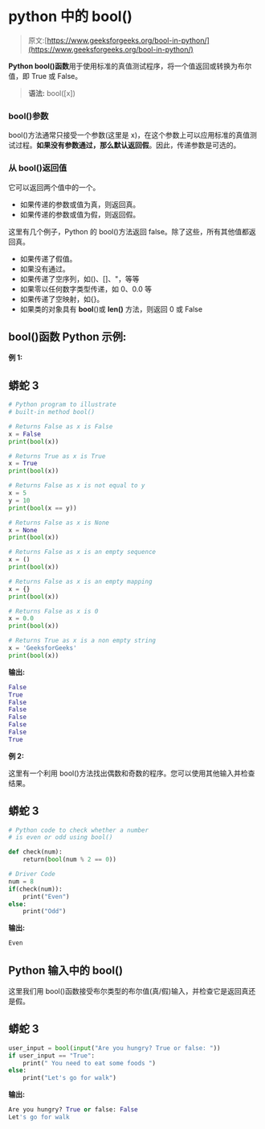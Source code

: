 # python 中的 bool()

> 原文:[https://www.geeksforgeeks.org/bool-in-python/](https://www.geeksforgeeks.org/bool-in-python/)

**Python bool()函数**用于使用标准的真值测试程序，将一个值返回或转换为布尔值，即 True 或 False。

> **语法:** bool([x])

### bool()参数

bool()方法通常只接受一个参数(这里是 x)，在这个参数上可以应用标准的真值测试过程。**如果没有参数通过，那么默认返回假**。因此，传递参数是可选的。

### 从 bool()返回值

它可以返回两个值中的一个。

*   如果传递的参数或值为真，则返回真。
*   如果传递的参数或值为假，则返回假。

这里有几个例子，Python 的 bool()方法返回 false。除了这些，所有其他值都返回真。

*   如果传递了假值。
*   如果没有通过。
*   如果传递了空序列，如()、[]、"，等等
*   如果零以任何数字类型传递，如 0、0.0 等
*   如果传递了空映射，如{}。
*   如果类的对象具有 __bool__()或 __len()__ 方法，则返回 0 或 False

## bool()函数 Python 示例:

**例 1:**

## 蟒蛇 3

```py
# Python program to illustrate
# built-in method bool()

# Returns False as x is False
x = False
print(bool(x))

# Returns True as x is True
x = True
print(bool(x))

# Returns False as x is not equal to y
x = 5
y = 10
print(bool(x == y))

# Returns False as x is None
x = None
print(bool(x))

# Returns False as x is an empty sequence
x = ()
print(bool(x))

# Returns False as x is an empty mapping
x = {}
print(bool(x))

# Returns False as x is 0
x = 0.0
print(bool(x))

# Returns True as x is a non empty string
x = 'GeeksforGeeks'
print(bool(x))
```

**输出:**

```py
False
True
False
False
False
False
False
True
```

**例 2:**

这里有一个利用 bool()方法找出偶数和奇数的程序。您可以使用其他输入并检查结果。

## 蟒蛇 3

```py
# Python code to check whether a number
# is even or odd using bool()

def check(num):
    return(bool(num % 2 == 0))

# Driver Code
num = 8
if(check(num)):
    print("Even")
else:
    print("Odd")
```

**输出:**

```py
Even
```

## Python 输入中的 bool()

这里我们用 bool()函数接受布尔类型的布尔值(真/假)输入，并检查它是返回真还是假。

## 蟒蛇 3

```py
user_input = bool(input("Are you hungry? True or false: "))
if user_input == "True":
    print(" You need to eat some foods ")
else:
    print("Let's go for walk")
```

**输出:**

```py
Are you hungry? True or false: False
Let's go for walk
```